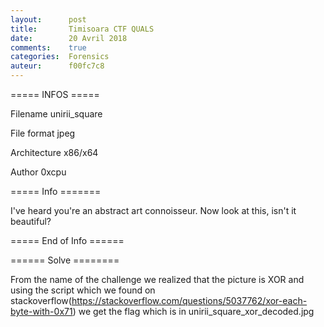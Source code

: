 ```yaml
---
layout:      post
title:       Timisoara CTF QUALS
date:        20 Avril 2018
comments:    true
categories:  Forensics
auteur:      f00fc7c8
---
```


===== INFOS ===== 

Filename                 unirii_square

File format              jpeg

Architecture             x86/x64

Author                   0xcpu 

===== Info =======

 I've heard you're an abstract art connoisseur. Now look at this, isn't it beautiful?
 
===== End of Info ======


====== Solve ========

From the name of the challenge we realized that the picture is XOR and using the script which we found on stackoverflow(https://stackoverflow.com/questions/5037762/xor-each-byte-with-0x71) we get the flag which is in unirii_square_xor_decoded.jpg
